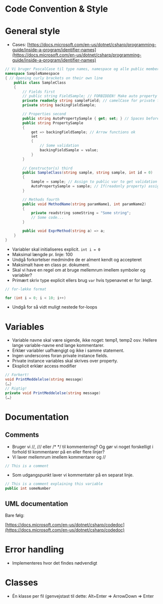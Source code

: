 # Code Convention & Style

# General style

- Cases: [https://docs.microsoft.com/en-us/dotnet/csharp/programming-guide/inside-a-program/identifier-names](https://docs.microsoft.com/en-us/dotnet/csharp/programming-guide/inside-a-program/identifier-names)

```csharp
// Vi bruger PascalCase til type names, namespace og alle public members
namespace SampleNamespace 
{ // Opening curly brackets on their own line 
	public class SampleClass
	{
		// Fields first
		// public string FieldSample; // FORBIDDEN! Make auto property instead
		private readonly string sampleField; // camelCase for private fields
		private string backingFieldSample;

		// Properties second
		public string AutoPropertySample { get; set; } // Spaces before/after curly braces
		public string PropertySample 
		{
			get => backingFieldSample; // Arrow functions ok
			set
			{
				// Some validation
				backingFieldSample = value;
			}
		}
		
		// Constructor(s) third
		public SampleClass(string sample, string sample, int id = 0) 
		{
			Sample = sample; // Assign to public var to get validation
			AutoPropertySample = sample; // If(readonly property) assignment to private var is ok
		}

		// Methods fourth
		public void MethodName(string paramName1, int paramName2)
		{
			private readstring someString = "Some string";
			// Some code...
		}

		public void ExprMethod(string a) => a;
	}
}

```

- Variabler skal initialiseres explicit. `int i = 0`
- Maksimal længde pr. linje: 100
- Undgå forkortelser medmindre de er alment kendt og accepteret
- Maksimalt have en class pr. dokument.
- Skal vi have en regel om at bruge mellemrum imellem symboler og variabler?
- Primært skriv type explicit ellers brug `var` hvis typenavnet er for langt.

```csharp
// for-løkke format

for (int i = 0; i < 10; i++)
```

- Undgå for så vidt muligt nestede for-loops

# Variables

- Variable navne skal være sigende, ikke noget: temp1, temp2 osv. Hellere lange variable-navne end lange kommentarer.
- Erklær variabler uafhængigt og ikke i samme statement.
- Ingen underscores foran private instance fields.
- Private instance variables skal skrives over property.
- Eksplicit erklær access modifier

```csharp
// Forkert!
void PrintMeddelelse(string message)
{…}
// Rigtig!
private void PrintMeddelelse(string message)
{…}
```

# Documentation

## Comments

- Bruger vi //, /// eller /*  */ til kommentering? Og gør vi noget forskelligt i forhold til kommentarer på en eller flere linjer?
- Vi laver mellemrum imellem kommentarer og //

```csharp
// This is a comment
```

- Som udgangspunkt laver vi kommentater på en separat linje.

```csharp
// This is a comment explaining this variable
public int someNumber 
```

## UML documentation

Bare følg:

[https://docs.microsoft.com/en-us/dotnet/csharp/codedoc](https://docs.microsoft.com/en-us/dotnet/csharp/codedoc)

# Error handling

- Implementeres hvor det findes nødvendigt

# Classes

- Én klasse per fil (genvejstast til dette: Alt+Enter ⇒ ArrowDown ⇒ Enter

